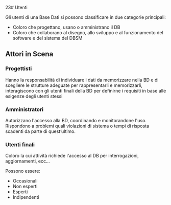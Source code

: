 23# Utenti

Gli utenti di una Base Dati si possono classificare in due categorie principali:

- Coloro che progettano, usano o amministrano il DB
- Coloro che collaborano al disegno, allo sviluppo e al funzionamento del software e del sistema del DBSM

## Attori in Scena

### Progettisti

Hanno la responsabilità di individuare i dati da memorizzare nella BD e di scegliere le strutture adeguate per rappresentarli e memorizzarli, interagiscono con gli utenti finali della BD per definirne i
requisiti in base alle esigenze degli utenti stessi

### Amministratori

Autorizzano l'accesso alla BD, coordinando e monitorandone l'uso. Rispondono a problemi quali violazioni di sistema o tempi di risposta scadenti da parte di quest’ultimo.

### Utenti finali

Coloro la cui attività richiede l'accesso al DB per interrogazioni, aggiornamenti, ecc...

Possono essere:
- Occasionali
- Non esperti
- Esperti
- Indipendenti

